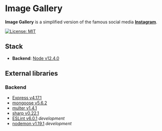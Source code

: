 # Image Gallery

**Image Gallery** is a simplified version of the famous social media **[Instagram](https://www.instagram.com/)**.

[![License: MIT](https://img.shields.io/badge/license-mit-success.svg)](https://opensource.org/licenses/MIT)

## Stack

- **Backend**: [Node v12.4.0](https://nodejs.org)

## External libraries

### Backend

- [Express v4.17.1](https://expressjs.com/)
- [mongoose v5.6.2](https://mongoosejs.com/)
- [multer v1.4.1](https://github.com/expressjs/multer/)
- [sharp v0.22.1](https://sharp.pixelplumbing.com/en/stable/)
- [ESLint v6.0.1](https://eslint.org/) *development*
- [nodemon v1.19.1](https://nodemon.io/) *development*
